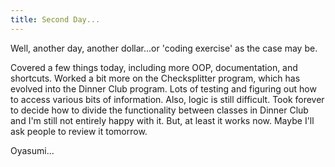 ```yaml
---
title: Second Day...
---
```


Well, another day, another dollar...or 'coding exercise' as the case may be.

Covered a few things today, including more OOP, documentation, and shortcuts.  Worked a bit more
on the Checksplitter program, which has evolved into the Dinner Club program.  Lots of testing and figuring out
how to access various bits of information.  Also, logic is still difficult.  Took forever to decide how to 
divide the functionality between classes in Dinner Club and I'm still not entirely happy with it.  But,
at least it works now.  Maybe I'll ask people to review it tomorrow.

Oyasumi...